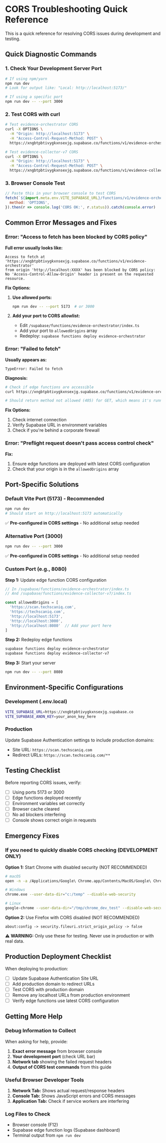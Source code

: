 # CORS Troubleshooting Quick Reference

This is a quick reference for resolving CORS issues during development and testing.

## Quick Diagnostic Commands

### 1. Check Your Development Server Port

```bash
# If using npm/yarn
npm run dev
# Look for output like: "Local: http://localhost:5173/"

# If using a specific port
npm run dev -- --port 3000
```

### 2. Test CORS with curl

```bash
# Test evidence-orchestrator CORS
curl -X OPTIONS \
  -H "Origin: http://localhost:5173" \
  -H "Access-Control-Request-Method: POST" \
  https://xngbtpbtivygkxnsexjg.supabase.co/functions/v1/evidence-orchestrator

# Test evidence-collector-v7 CORS
curl -X OPTIONS \
  -H "Origin: http://localhost:5173" \
  -H "Access-Control-Request-Method: POST" \
  https://xngbtpbtivygkxnsexjg.supabase.co/functions/v1/evidence-collector-v7
```

### 3. Browser Console Test

```javascript
// Paste this in your browser console to test CORS
fetch(`${import.meta.env.VITE_SUPABASE_URL}/functions/v1/evidence-orchestrator`, {
  method: 'OPTIONS',
}).then(r => console.log('CORS OK:', r.status)).catch(console.error)
```

## Common Error Messages and Fixes

### Error: "Access to fetch has been blocked by CORS policy"

**Full error usually looks like:**
```
Access to fetch at 'https://xngbtpbtivygkxnsexjg.supabase.co/functions/v1/evidence-orchestrator' 
from origin 'http://localhost:XXXX' has been blocked by CORS policy: 
No 'Access-Control-Allow-Origin' header is present on the requested resource.
```

**Fix Options:**

1. **Use allowed ports:**
   ```bash
   npm run dev -- --port 5173  # or 3000
   ```

2. **Add your port to CORS allowlist:**
   - Edit `/supabase/functions/evidence-orchestrator/index.ts`
   - Add your port to `allowedOrigins` array
   - Redeploy: `supabase functions deploy evidence-orchestrator`

### Error: "Failed to fetch"

**Usually appears as:**
```
TypeError: Failed to fetch
```

**Diagnosis:**
```bash
# Check if edge functions are accessible
curl https://xngbtpbtivygkxnsexjg.supabase.co/functions/v1/evidence-orchestrator

# Should return method not allowed (405) for GET, which means it's running
```

**Fix Options:**
1. Check internet connection
2. Verify Supabase URL in environment variables
3. Check if you're behind a corporate firewall

### Error: "Preflight request doesn't pass access control check"

**Fix:**
1. Ensure edge functions are deployed with latest CORS configuration
2. Check that your origin is in the `allowedOrigins` array

## Port-Specific Solutions

### Default Vite Port (5173) - Recommended

```bash
npm run dev
# Should start on http://localhost:5173 automatically
```

✅ **Pre-configured in CORS settings** - No additional setup needed

### Alternative Port (3000)

```bash
npm run dev -- --port 3000
```

✅ **Pre-configured in CORS settings** - No additional setup needed

### Custom Port (e.g., 8080)

**Step 1:** Update edge function CORS configuration

```typescript
// In /supabase/functions/evidence-orchestrator/index.ts
// And /supabase/functions/evidence-collector-v7/index.ts

const allowedOrigins = [
  'https://scan.techscaniq.com',
  'https://techscaniq.com', 
  'http://localhost:5173',
  'http://localhost:3000',
  'http://localhost:8080'  // Add your port here
]
```

**Step 2:** Redeploy edge functions

```bash
supabase functions deploy evidence-orchestrator
supabase functions deploy evidence-collector-v7
```

**Step 3:** Start your server

```bash
npm run dev -- --port 8080
```

## Environment-Specific Configurations

### Development (.env.local)

```bash
VITE_SUPABASE_URL=https://xngbtpbtivygkxnsexjg.supabase.co
VITE_SUPABASE_ANON_KEY=your_anon_key_here
```

### Production

Update Supabase Authentication settings to include production domains:
- Site URL: `https://scan.techscaniq.com`
- Redirect URLs: `https://scan.techscaniq.com/**`

## Testing Checklist

Before reporting CORS issues, verify:

- [ ] Using ports 5173 or 3000
- [ ] Edge functions deployed recently
- [ ] Environment variables set correctly
- [ ] Browser cache cleared
- [ ] No ad blockers interfering
- [ ] Console shows correct origin in requests

## Emergency Fixes

### If you need to quickly disable CORS checking (DEVELOPMENT ONLY)

**Option 1:** Start Chrome with disabled security (NOT RECOMMENDED)
```bash
# macOS
open -n -a /Applications/Google\ Chrome.app/Contents/MacOS/Google\ Chrome --args --user-data-dir="/tmp/chrome_dev_test" --disable-web-security

# Windows
chrome.exe --user-data-dir="c:/temp" --disable-web-security

# Linux
google-chrome --user-data-dir="/tmp/chrome_dev_test" --disable-web-security
```

**Option 2:** Use Firefox with CORS disabled (NOT RECOMMENDED)
```
about:config -> security.fileuri.strict_origin_policy -> false
```

⚠️ **WARNING:** Only use these for testing. Never use in production or with real data.

## Production Deployment Checklist

When deploying to production:

- [ ] Update Supabase Authentication Site URL
- [ ] Add production domain to redirect URLs
- [ ] Test CORS with production domain
- [ ] Remove any localhost URLs from production environment
- [ ] Verify edge functions use latest CORS configuration

## Getting More Help

### Debug Information to Collect

When asking for help, provide:

1. **Exact error message** from browser console
2. **Your development port** (check URL bar)
3. **Network tab** showing the failed request headers
4. **Output of CORS test commands** from this guide

### Useful Browser Developer Tools

1. **Network Tab:** Shows actual request/response headers
2. **Console Tab:** Shows JavaScript errors and CORS messages
3. **Application Tab:** Check if service workers are interfering

### Log Files to Check

- Browser console (F12)
- Supabase edge function logs (Supabase dashboard)
- Terminal output from `npm run dev`